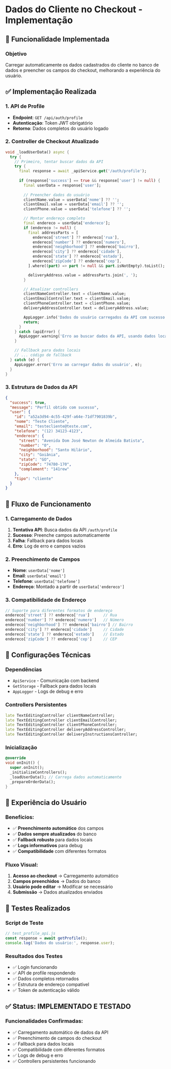 # Dados do Cliente no Checkout - Implementação

## 🔄 **Funcionalidade Implementada**

### **Objetivo**
Carregar automaticamente os dados cadastrados do cliente no banco de dados e preencher os campos do checkout, melhorando a experiência do usuário.

## ✅ **Implementação Realizada**

### 1. **API de Profile**
- **Endpoint**: `GET /api/auth/profile`
- **Autenticação**: Token JWT obrigatório
- **Retorno**: Dados completos do usuário logado

### 2. **Controller de Checkout Atualizado**
```dart
void _loadUserData() async {
  try {
    // Primeiro, tentar buscar dados da API
    try {
      final response = await _apiService.get('/auth/profile');
      
      if (response['success'] == true && response['user'] != null) {
        final userData = response['user'];
        
        // Preencher dados do usuário
        clientName.value = userData['nome'] ?? '';
        clientEmail.value = userData['email'] ?? '';
        clientPhone.value = userData['telefone'] ?? '';

        // Montar endereço completo
        final endereco = userData['endereco'];
        if (endereco != null) {
          final addressParts = [
            endereco['street'] ?? endereco['rua'],
            endereco['number'] ?? endereco['numero'],
            endereco['neighborhood'] ?? endereco['bairro'],
            endereco['city'] ?? endereco['cidade'],
            endereco['state'] ?? endereco['estado'],
            endereco['zipCode'] ?? endereco['cep'],
          ].where((part) => part != null && part.isNotEmpty).toList();

          deliveryAddress.value = addressParts.join(', ');
        }

        // Atualizar controllers
        clientNameController.text = clientName.value;
        clientEmailController.text = clientEmail.value;
        clientPhoneController.text = clientPhone.value;
        deliveryAddressController.text = deliveryAddress.value;

        AppLogger.info('Dados do usuário carregados da API com sucesso');
        return;
      }
    } catch (apiError) {
      AppLogger.warning('Erro ao buscar dados da API, usando dados locais');
    }

    // Fallback para dados locais
    // ... código de fallback
  } catch (e) {
    AppLogger.error('Erro ao carregar dados do usuário', e);
  }
}
```

### 3. **Estrutura de Dados da API**
```json
{
  "success": true,
  "message": "Perfil obtido com sucesso",
  "user": {
    "id": "a52a3d94-4c55-429f-a64e-71df7901839b",
    "nome": "Teste Cliente",
    "email": "testecliente@teste.com",
    "telefone": "(12) 34123-4123",
    "endereco": {
      "street": "Avenida Dom José Newton de Almeida Batista",
      "number": "0",
      "neighborhood": "Santo Hilário",
      "city": "Goiânia",
      "state": "GO",
      "zipCode": "74780-170",
      "complement": "141rew"
    },
    "tipo": "cliente"
  }
}
```

## 🎯 **Fluxo de Funcionamento**

### **1. Carregamento de Dados**
1. **Tentativa API**: Busca dados da API `/auth/profile`
2. **Sucesso**: Preenche campos automaticamente
3. **Falha**: Fallback para dados locais
4. **Erro**: Log de erro e campos vazios

### **2. Preenchimento de Campos**
- **Nome**: `userData['nome']`
- **Email**: `userData['email']`
- **Telefone**: `userData['telefone']`
- **Endereço**: Montado a partir de `userData['endereco']`

### **3. Compatibilidade de Endereço**
```dart
// Suporte para diferentes formatos de endereço
endereco['street'] ?? endereco['rua']      // Rua
endereco['number'] ?? endereco['numero']   // Número
endereco['neighborhood'] ?? endereco['bairro'] // Bairro
endereco['city'] ?? endereco['cidade']     // Cidade
endereco['state'] ?? endereco['estado']    // Estado
endereco['zipCode'] ?? endereco['cep']     // CEP
```

## 🔧 **Configurações Técnicas**

### **Dependências**
- `ApiService` - Comunicação com backend
- `GetStorage` - Fallback para dados locais
- `AppLogger` - Logs de debug e erro

### **Controllers Persistentes**
```dart
late TextEditingController clientNameController;
late TextEditingController clientEmailController;
late TextEditingController clientPhoneController;
late TextEditingController deliveryAddressController;
late TextEditingController deliveryInstructionsController;
```

### **Inicialização**
```dart
@override
void onInit() {
  super.onInit();
  _initializeControllers();
  _loadUserData(); // Carrega dados automaticamente
  _prepareOrderData();
}
```

## 📱 **Experiência do Usuário**

### **Benefícios:**
- ✅ **Preenchimento automático** dos campos
- ✅ **Dados sempre atualizados** do banco
- ✅ **Fallback robusto** para dados locais
- ✅ **Logs informativos** para debug
- ✅ **Compatibilidade** com diferentes formatos

### **Fluxo Visual:**
1. **Acesso ao checkout** → Carregamento automático
2. **Campos preenchidos** → Dados do banco
3. **Usuário pode editar** → Modificar se necessário
4. **Submissão** → Dados atualizados enviados

## 🧪 **Testes Realizados**

### **Script de Teste**
```javascript
// test_profile_api.js
const response = await getProfile();
console.log('Dados do usuário:', response.user);
```

### **Resultados dos Testes**
- ✅ Login funcionando
- ✅ API de profile respondendo
- ✅ Dados completos retornados
- ✅ Estrutura de endereço compatível
- ✅ Token de autenticação válido

## ✅ **Status: IMPLEMENTADO E TESTADO**

### **Funcionalidades Confirmadas:**
- ✅ Carregamento automático de dados da API
- ✅ Preenchimento de campos do checkout
- ✅ Fallback para dados locais
- ✅ Compatibilidade com diferentes formatos
- ✅ Logs de debug e erro
- ✅ Controllers persistentes funcionando
